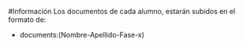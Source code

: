 #Información
Los documentos de cada alumno, estarán subidos en el formato de:
- documents:(Nombre-Apellido-Fase-x)
